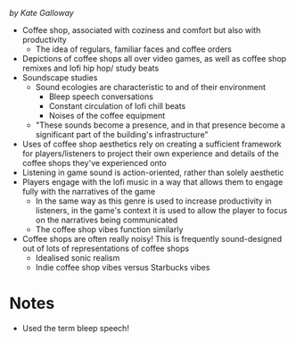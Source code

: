 *by Kate Galloway*

- Coffee shop, associated with coziness and comfort but also with productivity
	- The idea of regulars, familiar faces and coffee orders
- Depictions of coffee shops all over video games, as well as coffee shop remixes and lofi hip hop/ study beats
- Soundscape studies
	- Sound ecologies are characteristic to and of their environment
		- Bleep speech conversations
		- Constant circulation of lofi chill beats
		- Noises of the coffee equipment
	- "These sounds become a presence, and in that presence become a significant part of the building's infrastructure"
- Uses of coffee shop aesthetics rely on creating a sufficient framework for players/listeners to project their own experience and details of the coffee shops they've experienced onto
- Listening in game sound is action-oriented, rather than solely aesthetic
- Players engage with the lofi music in a way that allows them to engage fully with the narratives of the game
	- In the same way as this genre is used to increase productivity in listeners, in the game's context it is used to allow the player to focus on the narratives being communicated
	- The coffee shop vibes function similarly
- Coffee shops are often really noisy! This is frequently sound-designed out of lots of representations of coffee shops
	- Idealised sonic realism
	- Indie coffee shop vibes versus Starbucks vibes


# Notes

- Used the term bleep speech!